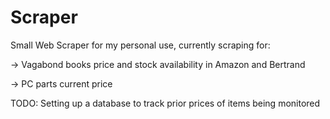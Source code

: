 # Scraper
Small Web Scraper for my personal use, currently scraping for:

-> Vagabond books price and stock availability in Amazon and Bertrand

-> PC parts current price

TODO: Setting up a database to track prior prices of items being monitored

